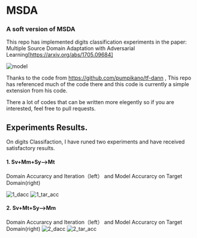 # MSDA
### A soft version of MSDA

This repo has implemented digits classification experiments in the paper: Multiple Source Domain Adaptation with Adversarial Learning[https://arxiv.org/abs/1705.09684]

![model](https://github.com/daoyuan98/MSDA/blob/master/images/model.png)

Thanks to the code from https://github.com/pumpikano/tf-dann , This repo has referenced much of the code there and this code is currently a simple extension from his code.

There a lot of codes that can be written more elegently so if you are interested, feel free to pull requests.

## Experiments Results.
On digits Classifaction, I have runed two experiments and have received satisfactory results. 

#### 1. Sv+Mm+Sy-->Mt
Domain Accurarcy and Iteration（left） and Model Accurarcy on Target Domain(right)

![1_dacc](https://github.com/daoyuan98/MSDA/blob/master/images/1_d_acc.png) ![1_tar_acc](https://github.com/daoyuan98/MSDA/blob/master/images/1_tar_acc.png)

#### 2. Sv+Mt+Sy-->Mm
Domain Accurarcy and Iteration（left） and Model Accurarcy on Target Domain(right)
![2_dacc](https://github.com/daoyuan98/MSDA/blob/master/images/2_d_acc.png) ![2_tar_acc](https://github.com/daoyuan98/MSDA/blob/master/images/2_tar_acc.png)
